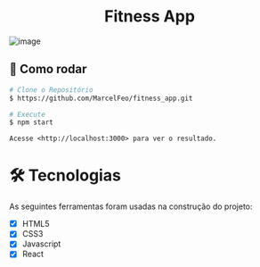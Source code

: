 <h1 align="center">Fitness App</h1>

![image](https://user-images.githubusercontent.com/69916500/185209913-ae441249-63fa-474f-92c2-f1fc30e6e6d6.png)

## 👷 Como rodar

```bash
# Clone o Repositório
$ https://github.com/MarcelFeo/fitness_app.git
```

```bash
# Execute
$ npm start
```

```
Acesse <http://localhost:3000> para ver o resultado.
```

# 🛠 Tecnologias

As seguintes ferramentas foram usadas na construção do projeto:

- [X] HTML5
- [X] CSS3
- [X] Javascript
- [X] React
